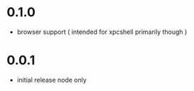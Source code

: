 # 0.1.0
  - browser support ( intended for xpcshell primarily though )

# 0.0.1
  - initial release node only
